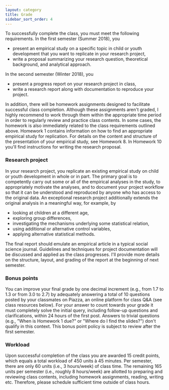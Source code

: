 ```yaml
---
layout: category
title: Grade
sidebar_sort_order: 4
---
```


To successfully complete the class, you must meet the following requirements. In the first semester (Summer 2018), you

* present an empirical study on a specific topic in child or youth development that you want to replicate in your research project,
* write a proposal summarizing your research question, theoretical background, and analytical approach.

In the second semester (Winter 2018), you

* present a progress report on your research project in class,
* write a research report along with documentation to reproduce your project.

In addition, there will be homework assignments designed to facilitate successful class completion. Although these assignments aren't graded, I highly recommend to work through them within the appropriate time period in order to regularly review and practice class contents. In some cases, the homework is also immediately related to the class requirements outlined above. Homework 1 contains information on how to find an appropriate empirical study for replication. For details on the content and structure of the presentation of your empirical study, see Homework 8. In Homework 10 you'll find instructions for writing the research proposal.

### Research project
In your research project, you replicate an existing empirical study on child or youth development in whole or in part. The primary goal is to competently carry out some or all of the empirical analyses in the study, to appropriately motivate the analyses, and to document your project workflow so that it can be understood and reproduced by anyone who has access to the original data. An exceptional research project additionally extends the original analysis in a meaningful way, for example, by

* looking at children at a different age,
* exploring group differences,
* investigating the mechanisms underlying some statistical relation,
* using additional or alternative control variables,
* applying alternative statistical methods.

The final report should emulate an empirical article in a typical social science journal. Guidelines and techniques for project documentation will be discussed and applied as the class progresses. I'll provide more details on the structure, layout, and grading of the report at the beginning of next semester.

### Bonus points
You can improve your final grade by one decimal increment (e.g., from 1.7 to 1.3 or from 3.0 to 2.7) by adequately answering a total of 10 questions posted by your classmates on Piazza, an online platform for class Q&A (see class resources below). For your answer to count towards your grade it must completely solve the initial query, including follow-up questions and clarifications, within 24 hours of the first post. Answers to trivial questions (e.g., "When is Homework 1 due?" or "Where do I find the slides?") don't qualify in this context. This bonus point policy is subject to review after the first semester.

### Workload
Upon successful completion of the class you are awarded 15 credit points, which equals a total workload of 450 units à 45 minutes. Per semester, there are only 60 units (i.e., 3 hours/week) of class time. The remaining 165 units per semester (i.e., roughly 8 hours/week) are allotted to preparing and reviewing class contents, including homework assignments, reading, writing etc. Therefore, please schedule sufficient time outside of class hours.
